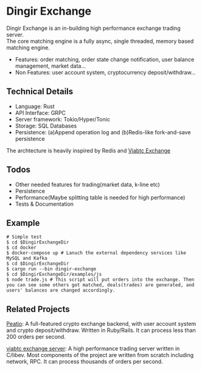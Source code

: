 # Dingir Exchange
Dingir Exchange is an in-building high performance exchange trading server.   
The core matching engine is a fully async, single threaded, memory based matching engine. 

* Features: order matching, order state change notification, user balance management, market data...   
* Non Features: user account system, cryptocurrency deposit/withdraw...

## Technical Details

* Language: Rust
* API Interface: GRPC
* Server framework: Tokio/Hyper/Tonic
* Storage: SQL Databases
* Persistence: (a)Append operation log and (b)Redis-like fork-and-save persistence

The archtecture is heavily inspired by Redis and [Viabtc Exchange](https://github.com/viabtc/viabtc_exchange_server)

## Todos

* Other needed features for trading(market data, k-line etc)
* Persistence
* Performance(Maybe splitting table is needed for high performance)
* Tests & Documentation

## Example

```
# Simple test
$ cd $DingirExchangeDir
$ cd docker
$ docker-compose up # Lanuch the external dependency services like MySQL and Kafka
$ cd $DingirExchangeDir
$ cargo run --bin dingir-exchange
$ cd $DingirExchangeDir/examples/js
$ node trade.js # This script will put orders into the exchange. Then you can see some others got matched, deals(trades) are generated, and users' balances are changed accordingly. 
```

## Related Projects

[Peatio](https://github.com/openware/peatio): A full-featured crypto exchange backend, with user account system and crypto deposit/withdraw. Written in Ruby/Rails. It can process less than 200 orders per second.  

[viabtc exchange server](https://github.com/viabtc/viabtc_exchange_server): A high performance trading server written in C/libev. Most components of the project are written from scratch including network, RPC. It can process thousands of orders per second.

